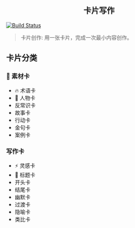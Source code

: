 <!-- <p align="center">
  <img alt="kapian.io" width="400px" src="https://hackdapp.github.io/kapian.io/assets/images/logo.png" />
</p> -->
<h2 align="center">卡片写作</h2>

[![Build Status](https://travis-ci.org/hackdapp/kapian.io.svg?branch=master)](https://travis-ci.org/hackdapp/kapian.io.svg?branch=master)

> 卡片创作: 用一张卡片，完成一次最小内容创作。

## 卡片分类

### 🚀 素材卡

- 🔥 术语卡
- 💎 人物卡
- 反常识卡
- 故事卡
- 行动卡
- 金句卡
- 案例卡

### 写作卡

- ⚡️️ 灵感卡
- 📼 标题卡
- 开头卡
- 结尾卡
- 幽默卡
- 过渡卡
- 隐喻卡
- 类比卡
